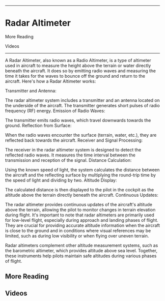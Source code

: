 ------------------------------------------------------------------------------------------------------------
# Radar Altimeter 

More Reading

Videos


------------------------------------------------------------------------------------------------------------

A Radar Altimeter, also known as a Radio Altimeter, is a type of altimeter used in aircraft to measure the height above the terrain or water directly beneath the aircraft. It does so by emitting radio waves and measuring the time it takes for the waves to bounce off the ground and return to the aircraft. Here's how a Radar Altimeter works:

Transmitter and Antenna:

The radar altimeter system includes a transmitter and an antenna located on the underside of the aircraft.
The transmitter generates short pulses of radio frequency (RF) energy.
Emission of Radio Waves:

The transmitter emits radio waves, which travel downwards towards the ground.
Reflection from Surface:

When the radio waves encounter the surface (terrain, water, etc.), they are reflected back towards the aircraft.
Receiver and Signal Processing:

The receiver in the radar altimeter system is designed to detect the reflected radio waves.
It measures the time interval between the transmission and reception of the signal.
Distance Calculation:

Using the known speed of light, the system calculates the distance between the aircraft and the reflecting surface by multiplying the round-trip time by the speed of light and dividing by two.
Altitude Display:

The calculated distance is then displayed to the pilot in the cockpit as the altitude above the terrain directly beneath the aircraft.
Continuous Updates:

The radar altimeter provides continuous updates of the aircraft's altitude above the terrain, allowing the pilot to monitor changes in terrain elevation during flight.
It's important to note that radar altimeters are primarily used for low-level flight, especially during approach and landing phases of flight. They are crucial for providing accurate altitude information when the aircraft is close to the ground and in conditions where visual references may be limited, such as during low visibility or when flying over uneven terrain.

Radar altimeters complement other altitude measurement systems, such as the barometric altimeter, which provides altitude above sea level. Together, these instruments help pilots maintain safe altitudes during various phases of flight.

## More Reading

## Videos
